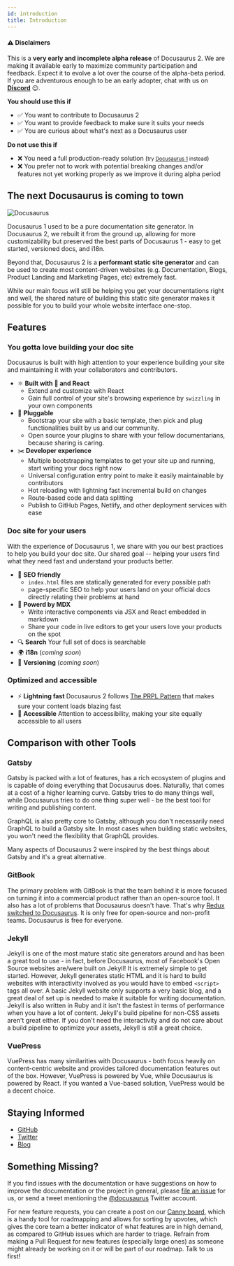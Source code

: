 ```yaml
---
id: introduction
title: Introduction
---
```


#### :warning: Disclaimers

This is a **very early and incomplete alpha release** of Docusaurus 2. We are making it available early to maximize community participation and feedback. Expect it to evolve a lot over the course of the alpha-beta period. If you are adventurous enough to be an early adopter, chat with us on [**Discord**](https://discordapp.com/invite/docusaurus) :wink:.

**You should use this if**

- :white_check_mark: You want to contribute to Docusaurus 2
- :white_check_mark: You want to provide feedback to make sure it suits your needs
- :white_check_mark: You are curious about what's next as a Docusaurus user

**Do not use this if**

- :x: You need a full production-ready solution (<small>try [Docusaurus 1](https://docusaurus.io/) instead</small>)
- :x: You prefer not to work with potential breaking changes and/or features not yet working properly as we improve it during alpha period

## The next Docusaurus is coming to town

<img src="https://docusaurus.io/img/slash-introducing.svg" alt="Docusaurus"/>

Docusaurus 1 used to be a pure documentation site generator. In Docusaurus 2, we rebuilt it from the ground up, allowing for more customizability but preserved the best parts of Docusaurus 1 - easy to get started, versioned docs, and i18n.

Beyond that, Docusaurus 2 is a **performant static site generator** and can be used to create most content-driven websites (e.g. Documentation, Blogs, Product Landing and Marketing Pages, etc) extremely fast.

While our main focus will still be helping you get your documentations right and well, the shared nature of building this static site generator makes it possible for you to build your whole website interface one-stop.

## Features

### You gotta love building your doc site

Docusaurus is built with high attention to your experience building your site and maintaining it with your collaborators and contributors.

- ⚛️ **Built with 💚 and React**
  - Extend and customize with React
  - Gain full control of your site's browsing experience by `swizzling` in your own components
- 🔌 **Pluggable**
  - Bootstrap your site with a basic template, then pick and plug functionalities built by us and our community.
  - Open source your plugins to share with your fellow documentarians, because sharing is caring.
- ✂️ **Developer experience**
  - Multiple bootstrapping templates to get your site up and running, start writing your docs right now
  - Universal configuration entry point to make it easily maintainable by contributors
  - Hot reloading with lightning fast incremental build on changes
  - Route-based code and data splitting
  - Publish to GitHub Pages, Netlify, and other deployment services with ease

### Doc site for your users

With the experience of Docusaurus 1, we share with you our best practices to help you build your doc site. Our shared goal -- helping your users find what they need fast and understand your products better.

- 🎯 **SEO friendly**
  - `index.html` files are statically generated for every possible path
  - page-specific SEO to help your users land on your official docs directly relating their problems at hand
- 📝 **Powerd by MDX**
  - Write interactive components via JSX and React embedded in markdown
  - Share your code in live editors to get your users love your products on the spot
- 🔍 **Search** Your full set of docs is searchable
- 🌍 **i18n** (_coming soon_)
- 💾 **Versioning** (_coming soon_)

### Optimized and accessible

- ⚡️ **Lightning fast** Docusaurus 2 follows [The PRPL Pattern](https://developers.google.com/web/fundamentals/performance/prpl-pattern/) that makes sure your content loads blazing fast
- 🦖 **Accessible** Attention to accessibility, making your site equally accessible to all users

## Comparison with other Tools

### Gatsby

Gatsby is packed with a lot of features, has a rich ecosystem of plugins and is capable of doing everything that Docusaurus does. Naturally, that comes at a cost of a higher learning curve. Gatsby tries to do many things well, while Docusaurus tries to do one thing super well - be the best tool for writing and publishing content.

GraphQL is also pretty core to Gatsby, although you don't necessarily need GraphQL to build a Gatsby site. In most cases when building static websites, you won't need the flexibility that GraphQL provides.

Many aspects of Docusaurus 2 were inspired by the best things about Gatsby and it's a great alternative.

### GitBook

The primary problem with GitBook is that the team behind it is more focused on turning it into a commercial product rather than an open-source tool. It also has a lot of problems that Docusaurus doesn't have. That's why [Redux switched to Docusaurus](https://github.com/reduxjs/redux/issues/3161). It is only free for open-source and non-profit teams. Docusaurus is free for everyone.

### Jekyll

Jekyll is one of the most mature static site generators around and has been a great tool to use - in fact, before Docusaurus, most of Facebook's Open Source websites are/were built on Jekyll! It is extremely simple to get started. However, Jekyll generates static HTML and it is hard to build websites with interactivity involved as you would have to embed `<script>` tags all over. A basic Jekyll website only supports a very basic blog, and a great deal of set up is needed to make it suitable for writing documentation. Jekyll is also written in Ruby and it isn't the fastest in terms of performance when you have a lot of content. Jekyll's build pipeline for non-CSS assets aren't great either. If you don't need the interactivity and do not care about a build pipeline to optimize your assets, Jekyll is still a great choice.

### VuePress

VuePress has many similarities with Docusaurus - both focus heavily on content-centric website and provides tailored documentation features out of the box. However, VuePress is powered by Vue, while Docusaurus is powered by React. If you wanted a Vue-based solution, VuePress would be a decent choice.

## Staying Informed

- [GitHub](https://github.com/facebook/docusaurus)
- [Twitter](https://twitter.com/docusaurus)
- [Blog](/blog)

## Something Missing?

If you find issues with the documentation or have suggestions on how to improve the documentation or the project in general, please [file an issue](https://github.com/facebook/docusaurus) for us, or send a tweet mentioning the [@docusaurus](https://twitter.com/docusaurus) Twitter account.

For new feature requests, you can create a post on our [Canny board](/feedback), which is a handy tool for roadmapping and allows for sorting by upvotes, which gives the core team a better indicator of what features are in high demand, as compared to GitHub issues which are harder to triage. Refrain from making a Pull Request for new features (especially large ones) as someone might already be working on it or will be part of our roadmap. Talk to us first!
